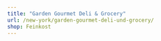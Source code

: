 ```yaml
---
title: "Garden Gourmet Deli & Grocery"
url: /new-york/garden-gourmet-deli-und-grocery/
shop: Feinkost
---
```


